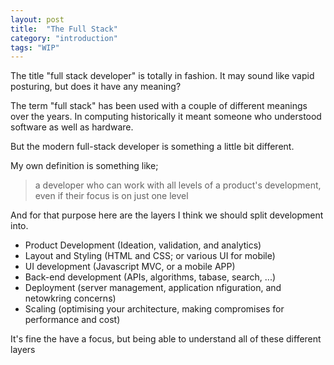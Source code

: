 ```yaml
---
layout: post
title:  "The Full Stack"
category: "introduction"
tags: "WIP"
---
```


The title "full stack developer" is totally in fashion. It may sound like vapid posturing, but does it have any meaning?

The term "full stack" has been used with a couple of different meanings over the years. In computing historically it meant someone who understood software as well as hardware.

But the modern full-stack developer is something a little bit different.

My own definition is something like;

> a developer who can work with all levels of a
> product's development, even if their focus is on just one level

And for that purpose here are the layers I think we should split development into.

- Product Development (Ideation, validation, and analytics)
- Layout and Styling (HTML and CSS; or various UI for mobile)
- UI development (Javascript MVC, or a mobile APP)
- Back-end development (APIs, algorithms, tabase, search, ...)
- Deployment (server management, application nfiguration, and netowkring concerns)
- Scaling (optimising your architecture, making compromises for performance and cost)

It's fine the have a focus, but being able to understand all of these different layers



